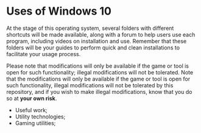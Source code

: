 # Uses of Windows 10

At the stage of this operating system, several folders with different shortcuts will be made available, along with a forum to help users use each program, including videos on installation and use. Remember that these folders will be your guides to perform quick and clean installations to facilitate your usage process.

Please note that modifications will only be available if the game or tool is open for such functionality; illegal modifications will not be tolerated. Note that the modifications will only be available if the game or tool is open for such functionality, illegal modifications will not be tolerated by this repository, and if you wish to make illegal modifications, know that you do so at **your own risk**.

* Useful work;
* Utility technologies;
* Gaming utilities;


